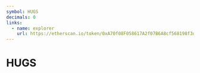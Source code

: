 ```yaml
---
symbol: HUGS
decimals: 0
links:
  - name: explorer
    url: https://etherscan.io/token/0xA70f08F058617A2f07B6A8cf568198f3ddc996fa
---
```


# HUGS
